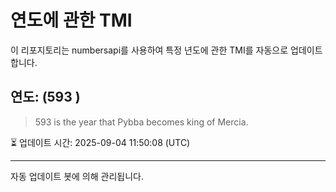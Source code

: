 
# 연도에 관한 TMI

이 리포지토리는 numbersapi를 사용하여 특정 년도에 관한 TMI를 자동으로 업데이트합니다.

## 연도: (593 )
> 593 is the year that Pybba becomes king of Mercia.

⏳ 업데이트 시간: 2025-09-04 11:50:08 (UTC)

---
자동 업데이트 봇에 의해 관리됩니다.
